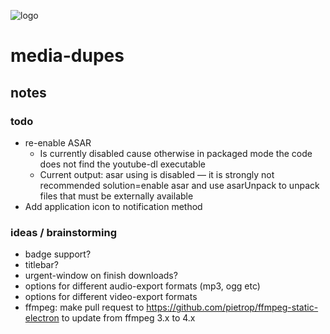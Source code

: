 ![logo](https://raw.githubusercontent.com/yafp/media-dupes/master/.github/logo/128x128.png)

# media-dupes
## notes

### todo
* re-enable ASAR
  * Is currently disabled cause otherwise in packaged mode the code does not find the youtube-dl executable
  * Current output: asar using is disabled — it is strongly not recommended  solution=enable asar and use asarUnpack to unpack files that must be externally available
* Add application icon to notification method

### ideas / brainstorming
* badge support?
* titlebar?
* urgent-window on finish downloads?
* options for different audio-export formats (mp3, ogg etc)
* options for different video-export formats
* ffmpeg: make pull request to https://github.com/pietrop/ffmpeg-static-electron to update from ffmpeg 3.x to 4.x
